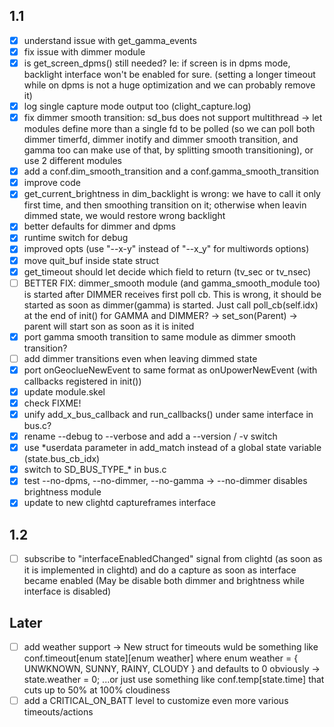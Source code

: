 ## 1.1
- [x] understand issue with get_gamma_events
- [x] fix issue with dimmer module
- [x] is get_screen_dpms() still needed? Ie: if screen is in dpms mode, backlight interface won't be enabled for sure. (setting a longer timeout while on dpms is not a huge optimization and we can probably remove it)
- [x] log single capture mode output too (clight_capture.log)
- [x] fix dimmer smooth transition: sd_bus does not support multithread -> let modules define more than a single fd to be polled (so we can poll both dimmer timerfd, dimmer inotify and dimmer smooth transition, and gamma too can make use of that, by splitting smooth transitioning), or use 2 different modules
- [x] add a conf.dim_smooth_transition and a conf.gamma_smooth_transition
- [x] improve code
- [x] get_current_brightness in dim_backlight is wrong: we have to call it only first time, and then smoothing transition on it; otherwise when leavin dimmed state, we would restore wrong backlight
- [x] better defaults for dimmer and dpms
- [x] runtime switch for debug
- [x] improved opts (use "--x-y" instead of "--x_y" for multiwords options)
- [x] move quit_buf inside state struct
- [x] get_timeout should let decide which field to return (tv_sec or tv_nsec)
- [ ] BETTER FIX: dimmer_smooth module (and gamma_smooth_module too) is started after DIMMER receives first poll cb. This is wrong, it should be started as soon as dimmer(gamma) is started.
Just call poll_cb(self.idx) at the end of init() for GAMMA and DIMMER? -> set_son(Parent) -> parent will start son as soon as it is inited
- [x] port gamma smooth transition to same module as dimmer smooth transition?
- [ ] add dimmer transitions even when leaving dimmed state
- [x] port onGeoclueNewEvent to same format as onUpowerNewEvent (with callbacks registered in init())
- [x] update module.skel
- [x] check FIXME!
- [x] unify add_x_bus_callback and run_callbacks() under same interface in bus.c?
- [x] rename --debug to --verbose and add a --version / -v switch
- [x] use *userdata parameter in add_match instead of a global state variable (state.bus_cb_idx)
- [x] switch to SD_BUS_TYPE_* in bus.c
- [x] test --no-dpms, --no-dimmer, --no-gamma -> --no-dimmer disables brightness module
- [x] update to new clightd captureframes interface

## 1.2
- [ ] subscribe to "interfaceEnabledChanged" signal from clightd (as soon as it is implemented in clightd) and do a capture as soon as interface became enabled (May be disable both dimmer and brightness while interface is disabled)

## Later
- [ ] add weather support -> New struct for timeouts wuld be something like conf.timeout[enum state][enum weather] where enum weather = { UNWKNOWN, SUNNY, RAINY, CLOUDY } and defaults to 0 obviously -> state.weather = 0; ...or just use something like conf.temp[state.time] that cuts up to 50% at 100% cloudiness
- [ ] add a CRITICAL_ON_BATT level to customize even more various timeouts/actions
